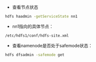 * 查看节点状态

```bash
hdfs haadmin -getServiceState nn1
```

* nn1指向的具体节点：

```bash
/etc/hdfs1/conf/hdfs-site.xml
```

* 查看namenode是否处于safemode状态：

```bash
hdfs dfsadmin -safemode get
```
